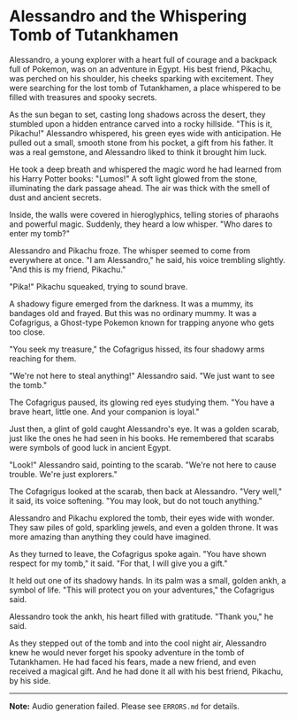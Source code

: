 # Alessandro and the Whispering Tomb of Tutankhamen

Alessandro, a young explorer with a heart full of courage and a backpack full of Pokemon, was on an adventure in Egypt. His best friend, Pikachu, was perched on his shoulder, his cheeks sparking with excitement. They were searching for the lost tomb of Tutankhamen, a place whispered to be filled with treasures and spooky secrets.

As the sun began to set, casting long shadows across the desert, they stumbled upon a hidden entrance carved into a rocky hillside. "This is it, Pikachu!" Alessandro whispered, his green eyes wide with anticipation. He pulled out a small, smooth stone from his pocket, a gift from his father. It was a real gemstone, and Alessandro liked to think it brought him luck.

He took a deep breath and whispered the magic word he had learned from his Harry Potter books: "Lumos!" A soft light glowed from the stone, illuminating the dark passage ahead. The air was thick with the smell of dust and ancient secrets.

Inside, the walls were covered in hieroglyphics, telling stories of pharaohs and powerful magic. Suddenly, they heard a low whisper. "Who dares to enter my tomb?"

Alessandro and Pikachu froze. The whisper seemed to come from everywhere at once. "I am Alessandro," he said, his voice trembling slightly. "And this is my friend, Pikachu."

"Pika!" Pikachu squeaked, trying to sound brave.

A shadowy figure emerged from the darkness. It was a mummy, its bandages old and frayed. But this was no ordinary mummy. It was a Cofagrigus, a Ghost-type Pokemon known for trapping anyone who gets too close.

"You seek my treasure," the Cofagrigus hissed, its four shadowy arms reaching for them.

"We're not here to steal anything!" Alessandro said. "We just want to see the tomb."

The Cofagrigus paused, its glowing red eyes studying them. "You have a brave heart, little one. And your companion is loyal."

Just then, a glint of gold caught Alessandro's eye. It was a golden scarab, just like the ones he had seen in his books. He remembered that scarabs were symbols of good luck in ancient Egypt.

"Look!" Alessandro said, pointing to the scarab. "We're not here to cause trouble. We're just explorers."

The Cofagrigus looked at the scarab, then back at Alessandro. "Very well," it said, its voice softening. "You may look, but do not touch anything."

Alessandro and Pikachu explored the tomb, their eyes wide with wonder. They saw piles of gold, sparkling jewels, and even a golden throne. It was more amazing than anything they could have imagined.

As they turned to leave, the Cofagrigus spoke again. "You have shown respect for my tomb," it said. "For that, I will give you a gift."

It held out one of its shadowy hands. In its palm was a small, golden ankh, a symbol of life. "This will protect you on your adventures," the Cofagrigus said.

Alessandro took the ankh, his heart filled with gratitude. "Thank you," he said.

As they stepped out of the tomb and into the cool night air, Alessandro knew he would never forget his spooky adventure in the tomb of Tutankhamen. He had faced his fears, made a new friend, and even received a magical gift. And he had done it all with his best friend, Pikachu, by his side.

---

**Note:** Audio generation failed. Please see `ERRORS.md` for details.